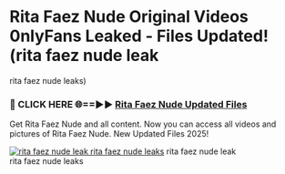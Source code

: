 # Rita Faez Nude Original Videos 0nlyFans Leaked - Files Updated! (rita faez nude leak<br>
rita faez nude leaks)

<h3>🔴 CLICK HERE 🌐==►► <a href="https://tinyurl.com/2p9ay9w9" rel="nofollow">Rita Faez Nude Updated Files</a></h3>

Get Rita Faez Nude and all content. Now you can access all videos and pictures of Rita Faez Nude. New Updated Files 2025!

[![rita faez nude leak<br>
rita faez nude leaks](https://i.imgur.com/KQgVmj3.gif)](https://tinyurl.com/2p9ay9w9)
rita faez nude leak<br>
rita faez nude leaks